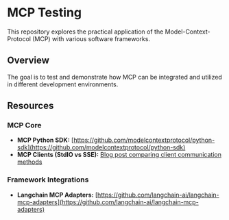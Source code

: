 # MCP Testing

This repository explores the practical application of the Model-Context-Protocol (MCP) with various software frameworks.

## Overview

The goal is to test and demonstrate how MCP can be integrated and utilized in different development environments.

## Resources

### MCP Core

*   **MCP Python SDK:** [https://github.com/modelcontextprotocol/python-sdk](https://github.com/modelcontextprotocol/python-sdk)
*   **MCP Clients (StdIO vs SSE):** [Blog post comparing client communication methods](https://medium.com/@vkrishnan9074/mcp-clients-stdio-vs-sse-a53843d9aabb)

### Framework Integrations

*   **Langchain MCP Adapters:** [https://github.com/langchain-ai/langchain-mcp-adapters](https://github.com/langchain-ai/langchain-mcp-adapters)